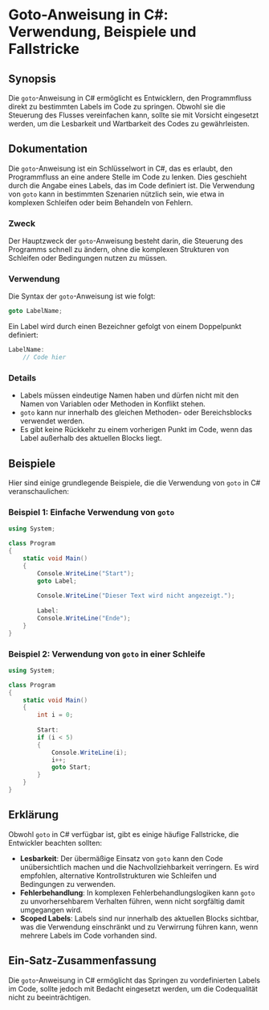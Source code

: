 <!--
Meta Description: # Goto-Anweisung in C#: Verwendung, Beispiele und Fallstricke ## Synopsis Die `goto`-Anweisung in C# ermöglicht es Entwicklern, den Programmfluss dire...
Meta Keywords: goto, die, von, code, verwendung
-->

# Goto-Anweisung in C#: Verwendung, Beispiele und Fallstricke

## Synopsis
Die `goto`-Anweisung in C# ermöglicht es Entwicklern, den Programmfluss direkt zu bestimmten Labels im Code zu springen. Obwohl sie die Steuerung des Flusses vereinfachen kann, sollte sie mit Vorsicht eingesetzt werden, um die Lesbarkeit und Wartbarkeit des Codes zu gewährleisten.

## Dokumentation
Die `goto`-Anweisung ist ein Schlüsselwort in C#, das es erlaubt, den Programmfluss an eine andere Stelle im Code zu lenken. Dies geschieht durch die Angabe eines Labels, das im Code definiert ist. Die Verwendung von `goto` kann in bestimmten Szenarien nützlich sein, wie etwa in komplexen Schleifen oder beim Behandeln von Fehlern.

### Zweck
Der Hauptzweck der `goto`-Anweisung besteht darin, die Steuerung des Programms schnell zu ändern, ohne die komplexen Strukturen von Schleifen oder Bedingungen nutzen zu müssen.

### Verwendung
Die Syntax der `goto`-Anweisung ist wie folgt:

```csharp
goto LabelName;
```

Ein Label wird durch einen Bezeichner gefolgt von einem Doppelpunkt definiert:

```csharp
LabelName:
    // Code hier
```

### Details
- Labels müssen eindeutige Namen haben und dürfen nicht mit den Namen von Variablen oder Methoden in Konflikt stehen.
- `goto` kann nur innerhalb des gleichen Methoden- oder Bereichsblocks verwendet werden.
- Es gibt keine Rückkehr zu einem vorherigen Punkt im Code, wenn das Label außerhalb des aktuellen Blocks liegt.

## Beispiele
Hier sind einige grundlegende Beispiele, die die Verwendung von `goto` in C# veranschaulichen:

### Beispiel 1: Einfache Verwendung von `goto`
```csharp
using System;

class Program
{
    static void Main()
    {
        Console.WriteLine("Start");
        goto Label;
        
        Console.WriteLine("Dieser Text wird nicht angezeigt.");
        
        Label:
        Console.WriteLine("Ende");
    }
}
```

### Beispiel 2: Verwendung von `goto` in einer Schleife
```csharp
using System;

class Program
{
    static void Main()
    {
        int i = 0;
        
        Start:
        if (i < 5)
        {
            Console.WriteLine(i);
            i++;
            goto Start;
        }
    }
}
```

## Erklärung
Obwohl `goto` in C# verfügbar ist, gibt es einige häufige Fallstricke, die Entwickler beachten sollten:

- **Lesbarkeit**: Der übermäßige Einsatz von `goto` kann den Code unübersichtlich machen und die Nachvollziehbarkeit verringern. Es wird empfohlen, alternative Kontrollstrukturen wie Schleifen und Bedingungen zu verwenden.
- **Fehlerbehandlung**: In komplexen Fehlerbehandlungslogiken kann `goto` zu unvorhersehbarem Verhalten führen, wenn nicht sorgfältig damit umgegangen wird.
- **Scoped Labels**: Labels sind nur innerhalb des aktuellen Blocks sichtbar, was die Verwendung einschränkt und zu Verwirrung führen kann, wenn mehrere Labels im Code vorhanden sind.

## Ein-Satz-Zusammenfassung
Die `goto`-Anweisung in C# ermöglicht das Springen zu vordefinierten Labels im Code, sollte jedoch mit Bedacht eingesetzt werden, um die Codequalität nicht zu beeinträchtigen.